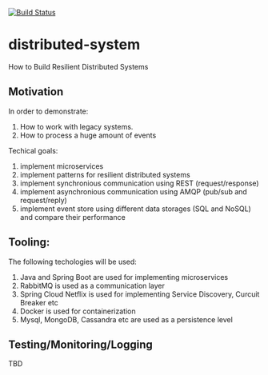 [![Build Status](https://travis-ci.org/agritsik/distributed-system.svg?branch=master)](https://travis-ci.org/agritsik/distributed-system)

# distributed-system
How to Build Resilient Distributed Systems

## Motivation

In order to demonstrate:

1. How to work with legacy systems.
2. How to process a huge amount of events

Techical goals:

1. implement microservices
2. implement patterns for resilient distributed systems
3. implement synchronious communication using REST (request/response)
4. implement asynchronious communication using AMQP (pub/sub and request/reply)
5. implement event store using different data storages (SQL and NoSQL) and compare their performance


## Tooling:

The following techologies will be used:

1. Java and Spring Boot are used for implementing microservices 
2. RabbitMQ is used as a communication layer
3. Spring Cloud Netflix is used for implementing Service Discovery, Curcuit Breaker etc
4. Docker is used for containerization 
5. Mysql, MongoDB, Cassandra etc are used as a persistence level

## Testing/Monitoring/Logging

TBD

